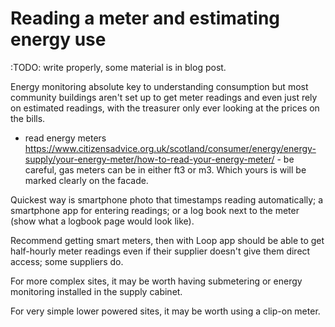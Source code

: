# Reading a meter and estimating energy use

:TODO: write properly, some material is in blog post.

Energy monitoring absolute key to understanding consumption but most community buildings aren't set up to get meter readings and even just rely on estimated readings, with the treasurer only ever looking at the prices on the bills.  

- read energy meters https://www.citizensadvice.org.uk/scotland/consumer/energy/energy-supply/your-energy-meter/how-to-read-your-energy-meter/ - be careful, gas meters can be in either ft3 or m3. Which yours is will be marked clearly on the facade.

Quickest way is smartphone photo that timestamps reading automatically; a smartphone app for entering readings; or a log book next to the meter (show what a logbook page would look like).

Recommend getting smart meters, then with Loop app should be able to get half-hourly meter readings even if their supplier doesn't give them direct access;  some suppliers do.

For more complex sites, it may be worth having submetering or energy monitoring installed in the supply cabinet.

For very simple lower powered sites, it may be worth using a clip-on meter.


